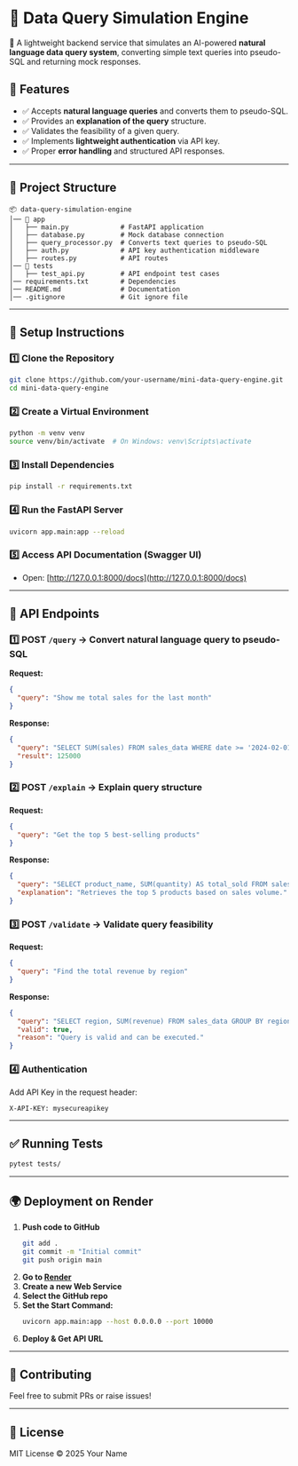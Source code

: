 # 🧠 Data Query Simulation Engine

🚀 A lightweight backend service that simulates an AI-powered **natural language data query system**, converting simple text queries into pseudo-SQL and returning mock responses.

## 📌 Features
- ✅ Accepts **natural language queries** and converts them to pseudo-SQL.
- ✅ Provides an **explanation of the query** structure.
- ✅ Validates the feasibility of a given query.
- ✅ Implements **lightweight authentication** via API key.
- ✅ Proper **error handling** and structured API responses.

---

## 📂 Project Structure

```
📦 data-query-simulation-engine
│── 📂 app
│   ├── main.py             # FastAPI application
│   ├── database.py         # Mock database connection
│   ├── query_processor.py  # Converts text queries to pseudo-SQL
│   ├── auth.py             # API key authentication middleware
│   ├── routes.py           # API routes
│── 📂 tests
│   ├── test_api.py         # API endpoint test cases
│── requirements.txt        # Dependencies
│── README.md               # Documentation
│── .gitignore              # Git ignore file
```

---

## 🚀 **Setup Instructions**
### 1️⃣ **Clone the Repository**
```bash
git clone https://github.com/your-username/mini-data-query-engine.git
cd mini-data-query-engine
```

### 2️⃣ **Create a Virtual Environment**
```bash
python -m venv venv
source venv/bin/activate  # On Windows: venv\Scripts\activate
```

### 3️⃣ **Install Dependencies**
```bash
pip install -r requirements.txt
```

### 4️⃣ **Run the FastAPI Server**
```bash
uvicorn app.main:app --reload
```

### 5️⃣ **Access API Documentation (Swagger UI)**
- Open: [http://127.0.0.1:8000/docs](http://127.0.0.1:8000/docs)

---

## 📌 **API Endpoints**
### 1️⃣ **POST `/query`** → Convert natural language query to pseudo-SQL  
**Request:**
```json
{
  "query": "Show me total sales for the last month"
}
```
**Response:**
```json
{
  "query": "SELECT SUM(sales) FROM sales_data WHERE date >= '2024-02-01'",
  "result": 125000
}
```

### 2️⃣ **POST `/explain`** → Explain query structure  
**Request:**
```json
{
  "query": "Get the top 5 best-selling products"
}
```
**Response:**
```json
{
  "query": "SELECT product_name, SUM(quantity) AS total_sold FROM sales_data GROUP BY product_name ORDER BY total_sold DESC LIMIT 5",
  "explanation": "Retrieves the top 5 products based on sales volume."
}
```

### 3️⃣ **POST `/validate`** → Validate query feasibility  
**Request:**
```json
{
  "query": "Find the total revenue by region"
}
```
**Response:**
```json
{
  "query": "SELECT region, SUM(revenue) FROM sales_data GROUP BY region",
  "valid": true,
  "reason": "Query is valid and can be executed."
}
```

### 4️⃣ **Authentication**
Add API Key in the request header:
```http
X-API-KEY: mysecureapikey
```

---

## ✅ **Running Tests**
```bash
pytest tests/
```

---

## 🌍 **Deployment on Render**
1. **Push code to GitHub**
   ```bash
   git add .
   git commit -m "Initial commit"
   git push origin main
   ```
2. **Go to [Render](https://render.com/)**
3. **Create a new Web Service**
4. **Select the GitHub repo**
5. **Set the Start Command:**
   ```bash
   uvicorn app.main:app --host 0.0.0.0 --port 10000
   ```
6. **Deploy & Get API URL**

---

## 🎯 **Contributing**
Feel free to submit PRs or raise issues!

---

## 📜 **License**
MIT License © 2025 Your Name
